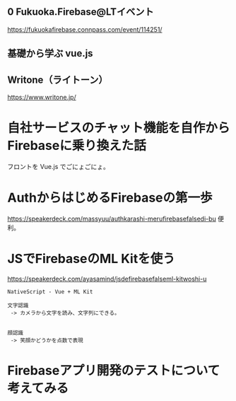 ## 0 Fukuoka.Firebase@LTイベント
<https://fukuokafirebase.connpass.com/event/114251/>


## 基礎から学ぶ vue.js


## Writone（ライトーン）
<https://www.writone.jp/>




# 自社サービスのチャット機能を自作からFirebaseに乗り換えた話	
フロントを Vue.js でごにょごにょ。


# AuthからはじめるFirebaseの第一歩
<https://speakerdeck.com/massyuu/authkarashi-merufirebasefalsedi-bu>
便利。



# JSでFirebaseのML Kitを使う
<https://speakerdeck.com/ayasamind/jsdefirebasefalseml-kitwoshi-u>
```
NativeScript - Vue + ML Kit

文字認識
 -> カメラから文字を読み、文字列にできる。


顔認識
 -> 笑顔かどうかを点数で表現
```

# Firebaseアプリ開発のテストについて考えてみる


